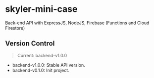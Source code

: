 # skyler-mini-case

Back-end API with ExpressJS, NodeJS, Firebase (Functions and Cloud Firestore)

## Version Control

> Current: backend-v1.0.0

- backend-v1.0.0: Stable API version.
- backend-v0.1.0: Init project.